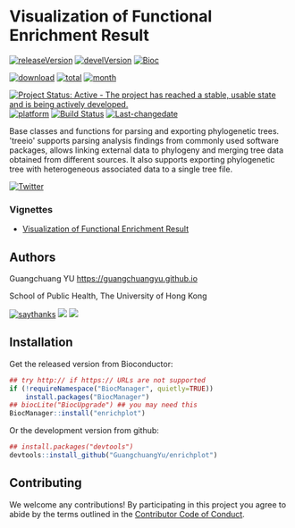 <!-- README.md is generated from README.Rmd. Please edit that file -->
Visualization of Functional Enrichment Result
=============================================

[![releaseVersion](https://img.shields.io/badge/release%20version-1.0.0-green.svg?style=flat)](https://bioconductor.org/packages/enrichplot) [![develVersion](https://img.shields.io/badge/devel%20version-1.1.0-green.svg?style=flat)](https://github.com/guangchuangyu/enrichplot) [![Bioc](http://www.bioconductor.org/shields/years-in-bioc/enrichplot.svg)](https://www.bioconductor.org/packages/devel/bioc/html/enrichplot.html#since)

[![download](http://www.bioconductor.org/shields/downloads/enrichplot.svg)](https://bioconductor.org/packages/stats/bioc/enrichplot) [![total](https://img.shields.io/badge/downloads-533/total-blue.svg?style=flat)](https://bioconductor.org/packages/stats/bioc/enrichplot) [![month](https://img.shields.io/badge/downloads-152/month-blue.svg?style=flat)](https://bioconductor.org/packages/stats/bioc/enrichplot)

[![Project Status: Active - The project has reached a stable, usable state and is being actively developed.](http://www.repostatus.org/badges/latest/active.svg)](http://www.repostatus.org/#active) [![platform](http://www.bioconductor.org/shields/availability/devel/treeio.svg)](https://www.bioconductor.org/packages/devel/bioc/html/treeio.html#archives) [![Build Status](http://www.bioconductor.org/shields/build/devel/bioc/treeio.svg)](https://bioconductor.org/checkResults/devel/bioc-LATEST/treeio/) [![Last-changedate](https://img.shields.io/badge/last%20change-2018--05--02-green.svg)](https://github.com/GuangchuangYu/treeio/commits/master)

Base classes and functions for parsing and exporting phylogenetic trees. 'treeio' supports parsing analysis findings from commonly used software packages, allows linking external data to phylogeny and merging tree data obtained from different sources. It also supports exporting phylogenetic tree with heterogeneous associated data to a single tree file.

[![Twitter](https://img.shields.io/twitter/url/http/shields.io.svg?style=social&logo=twitter)](https://twitter.com/intent/tweet?hashtags=enrichplot)

### Vignettes

-   [Visualization of Functional Enrichment Result](http://bioconductor.org/packages/devel/bioc/vignettes/enrichplot/inst/doc/enrichplot.html)

Authors
-------

Guangchuang YU <https://guangchuangyu.github.io>

School of Public Health, The University of Hong Kong

[![saythanks](https://img.shields.io/badge/say-thanks-ff69b4.svg)](https://saythanks.io/to/GuangchuangYu) [![](https://img.shields.io/badge/follow%20me%20on-微信-green.svg?style=flat)](https://guangchuangyu.github.io/blog_images/biobabble.jpg) [![](https://img.shields.io/badge/打赏-支付宝/微信-green.svg?style=flat)](https://guangchuangyu.github.io/blog_images/pay_qrcode.png)

Installation
------------

Get the released version from Bioconductor:

``` r
## try http:// if https:// URLs are not supported
if (!requireNamespace("BiocManager", quietly=TRUE))
    install.packages("BiocManager")
## biocLite("BiocUpgrade") ## you may need this
BiocManager::install("enrichplot")
```

Or the development version from github:

``` r
## install.packages("devtools")
devtools::install_github("GuangchuangYu/enrichplot")
```

Contributing
------------

We welcome any contributions! By participating in this project you agree to abide by the terms outlined in the [Contributor Code of Conduct](CONDUCT.md).
